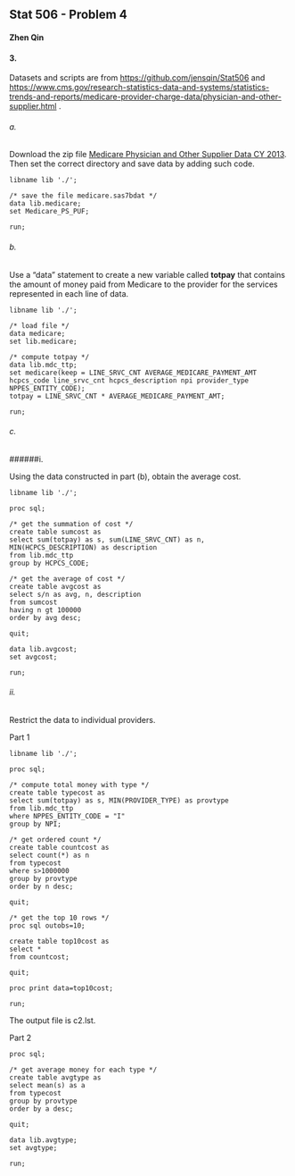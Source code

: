 ## Stat 506 - Problem 4

#### Zhen Qin

#### 3.

Datasets and scripts are from https://github.com/jensqin/Stat506 and https://www.cms.gov/research-statistics-data-and-systems/statistics-trends-and-reports/medicare-provider-charge-data/physician-and-other-supplier.html .

###### a.

Download the zip file [Medicare Physician and Other Supplier Data CY 2013](https://www.cms.gov/Research-Statistics-Data-and-Systems/Statistics-Trends-and-Reports/Medicare-Provider-Charge-Data/Physician-and-Other-Supplier2013.html). Then set the correct directory and save data by adding such code.

```{sas}
libname lib './';

/* save the file medicare.sas7bdat */
data lib.medicare;
set Medicare_PS_PUF;

run;
```

###### b.

Use a “data” statement to create a new variable called **totpay** that contains the amount of money paid from Medicare to the provider for the services represented in each line of data. 

```{sas}
libname lib './';

/* load file */
data medicare;
set lib.medicare;

/* compute totpay */
data lib.mdc_ttp;
set medicare(keep = LINE_SRVC_CNT AVERAGE_MEDICARE_PAYMENT_AMT hcpcs_code line_srvc_cnt hcpcs_description npi provider_type NPPES_ENTITY_CODE);
totpay = LINE_SRVC_CNT * AVERAGE_MEDICARE_PAYMENT_AMT;

run;
```

###### c.

######i.

Using the data constructed in part (b), obtain the average cost.

```{sas}
libname lib './';

proc sql;

/* get the summation of cost */
create table sumcost as
select sum(totpay) as s, sum(LINE_SRVC_CNT) as n, MIN(HCPCS_DESCRIPTION) as description
from lib.mdc_ttp
group by HCPCS_CODE;

/* get the average of cost */
create table avgcost as
select s/n as avg, n, description
from sumcost
having n gt 100000
order by avg desc;

quit;

data lib.avgcost;
set avgcost;

run;
```

###### ii.

Restrict the data to individual providers.

Part 1

```{sas}
libname lib './';

proc sql;

/* compute total money with type */
create table typecost as
select sum(totpay) as s, MIN(PROVIDER_TYPE) as provtype
from lib.mdc_ttp
where NPPES_ENTITY_CODE = "I"
group by NPI;

/* get ordered count */
create table countcost as
select count(*) as n
from typecost
where s>1000000
group by provtype
order by n desc;

quit;

/* get the top 10 rows */
proc sql outobs=10;

create table top10cost as
select *
from countcost;

quit;

proc print data=top10cost;

run;
```

The output file is c2.lst.  

Part 2

```{sas}
proc sql;

/* get average money for each type */
create table avgtype as 
select mean(s) as a
from typecost
group by provtype
order by a desc;

quit;

data lib.avgtype;
set avgtype;

run;
```


